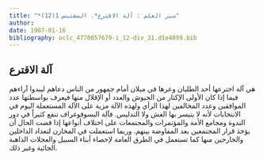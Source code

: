 ```yaml
---
title: "*سير العلم : آلة الاقترع*. المقتبس 1(12)"
author: 
date: 1907-01-16
bibliography: oclc_4770057679-i_12-div_31.d1e4099.bib
---
```




##  آلة الاقترع 


 هي آلة اخترعها  أحد  الطليان وعرها في  ميلان  أمام جمهور من الناس دعاهم ليبدوا آراءهم فيما إذا كان الأولى الإكثار من الجيوش والعدد أو الإقلال منها فيعرف بواسطتها عدد الموافقين وعدد المخالفين لهذا الرأي ولهذه الآلة مزية على الآلة المستعملة اليوم في الانتخابات لأنه لا يتيسر بها الغش ولا التدليس. فآلة البسوفوغراف تنفع كثيراً في دور الندوة ومجامع الأمة والمؤتمرات والمجتمعات على اختلاف أنواعها إذا قضت الحال أن يؤخذ قرار المجتمعين بعد المفاوضة بينهم. وربما استعملت في المخازن لتعداد الداخلين والخارجين منها كما تستعمل في الطرق العامة لإحصاء أبناء السبيل والعجلات الذاهبة الجائية وغير ذلك. 
